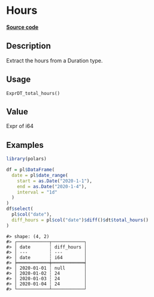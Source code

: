 

# Hours

[**Source code**](https://github.com/pola-rs/r-polars/tree/main/R/expr__datetime.R#L756)

## Description

Extract the hours from a Duration type.

## Usage

<pre><code class='language-R'>ExprDT_total_hours()
</code></pre>

## Value

Expr of i64

## Examples

``` r
library(polars)

df = pl$DataFrame(
  date = pl$date_range(
    start = as.Date("2020-1-1"),
    end = as.Date("2020-1-4"),
    interval = "1d"
  )
)
df$select(
  pl$col("date"),
  diff_hours = pl$col("date")$diff()$dt$total_hours()
)
```

    #> shape: (4, 2)
    #> ┌────────────┬────────────┐
    #> │ date       ┆ diff_hours │
    #> │ ---        ┆ ---        │
    #> │ date       ┆ i64        │
    #> ╞════════════╪════════════╡
    #> │ 2020-01-01 ┆ null       │
    #> │ 2020-01-02 ┆ 24         │
    #> │ 2020-01-03 ┆ 24         │
    #> │ 2020-01-04 ┆ 24         │
    #> └────────────┴────────────┘
